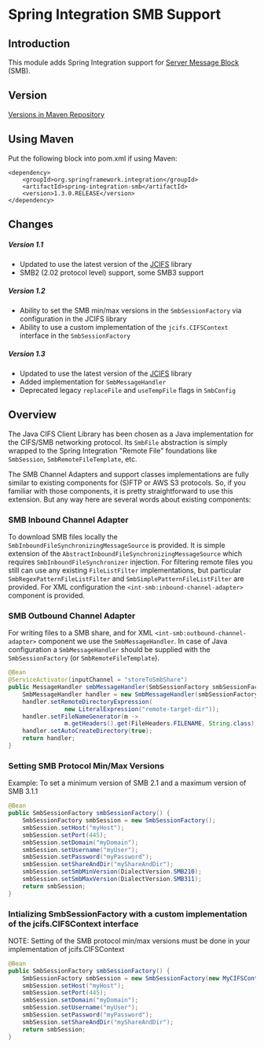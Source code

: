 Spring Integration SMB Support
==============================

## Introduction

This module adds Spring Integration support for [Server Message Block][] (SMB).

[Server Message Block]: https://en.wikipedia.org/wiki/Server_Message_Block

## Version

[Versions in Maven Repository](https://repo1.maven.org/maven2/org/springframework/integration/spring-integration-smb/)

## Using Maven

Put the following block into pom.xml if using Maven:

    <dependency>
        <groupId>org.springframework.integration</groupId>
        <artifactId>spring-integration-smb</artifactId>
        <version>1.3.0.RELEASE</version>
    </dependency>

## Changes

##### Version 1.1
 * Updated to use the latest version of the [JCIFS](https://github.com/codelibs/jcifs) library
 * SMB2 (2.02 protocol level) support, some SMB3 support

##### Version 1.2
 * Ability to set the SMB min/max versions in the `SmbSessionFactory` via configuration in the JCIFS library
 * Ability to use a custom implementation of the `jcifs.CIFSContext` interface in the `SmbSessionFactory`
 
##### Version 1.3
 * Updated to use the latest version of the [JCIFS](https://github.com/codelibs/jcifs) library
 * Added implementation for `SmbMessageHandler`
 * Deprecated legacy `replaceFile` and `useTempFile` flags in `SmbConfig`

## Overview

The Java CIFS Client Library has been chosen as a Java implementation for the CIFS/SMB networking protocol.
Its `SmbFile` abstraction is simply wrapped to the Spring Integration "Remote File" foundations like `SmbSession`, `SmbRemoteFileTemplate`, etc.

The SMB Channel Adapters and support classes implementations are fully similar to existing components for (S)FTP or AWS S3 protocols.
So, if you familiar with those components, it is pretty straightforward to use this extension. But any way here are several words about existing components:

### SMB Inbound Channel Adapter

To download SMB files locally the `SmbInboundFileSynchronizingMessageSource` is provided.
It is simple extension of the `AbstractInboundFileSynchronizingMessageSource` which requires `SmbInboundFileSynchronizer` injection.
For filtering remote files you still can use any existing `FileListFilter` implementations, but particular `SmbRegexPatternFileListFilter` and `SmbSimplePatternFileListFilter` are provided.
For XML configuration the `<int-smb:inbound-channel-adapter>` component is provided.

### SMB Outbound Channel Adapter

For writing files to a SMB share, and for XML `<int-smb:outbound-channel-adapter>` component we use the `SmbMessageHandler`.
In case of Java configuration a `SmbMessageHandler` should be supplied with the `SmbSessionFactory` (or `SmbRemoteFileTemplate`).

````java
@Bean
@ServiceActivator(inputChannel = "storeToSmbShare")
public MessageHandler smbMessageHandler(SmbSessionFactory smbSessionFactory) {
    SmbMessageHandler handler = new SmbMessageHandler(smbSessionFactory);
    handler.setRemoteDirectoryExpression(
                new LiteralExpression("remote-target-dir"));
    handler.setFileNameGenerator(m ->
                m.getHeaders().get(FileHeaders.FILENAME, String.class) + ".test");
    handler.setAutoCreateDirectory(true);
    return handler;
}
````

### Setting SMB Protocol Min/Max Versions

Example: To set a minimum version of SMB 2.1 and a maximum version of SMB 3.1.1

````java
@Bean
public SmbSessionFactory smbSessionFactory() {
    SmbSessionFactory smbSession = new SmbSessionFactory();
    smbSession.setHost("myHost");
    smbSession.setPort(445);
    smbSession.setDomain("myDomain");
    smbSession.setUsername("myUser");
    smbSession.setPassword("myPassword");
    smbSession.setShareAndDir("myShareAndDir");
    smbSession.setSmbMinVersion(DialectVersion.SMB210);
    smbSession.setSmbMaxVersion(DialectVersion.SMB311);
    return smbSession;
}
````

### Intializing SmbSessionFactory with a custom implementation of the jcifs.CIFSContext interface

NOTE: Setting of the SMB protocol min/max versions must be done in your implementation of jcifs.CIFSContext

````java
@Bean
public SmbSessionFactory smbSessionFactory() {
    SmbSessionFactory smbSession = new SmbSessionFactory(new MyCIFSContext());
    smbSession.setHost("myHost");
    smbSession.setPort(445);
    smbSession.setDomain("myDomain");
    smbSession.setUsername("myUser");
    smbSession.setPassword("myPassword");
    smbSession.setShareAndDir("myShareAndDir");
    return smbSession;
}
````
